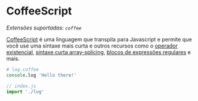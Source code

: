 # CoffeeScript

_Extensões suportadas: `coffee`_

[CoffeeScript](https://coffeescript.org) é uma linguagem que transpila para Javascript e permite que você use uma sintaxe mais curta e outros recursos como o [operador existencial](https://coffeescript.org/#existential-operator), [sintaxe curta array-splicing](https://coffeescript.org/#slices), [blocos de expressões regulares](https://coffeescript.org/#regexes) e mais.

```coffeescript
# log.coffee
console.log 'Hello there!'
```

```javascript
// index.js
import './log'
```

